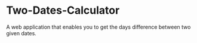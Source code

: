 # Two-Dates-Calculator
A web application that enables you to get the days difference between two given dates. 
